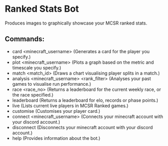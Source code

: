 # Ranked Stats Bot
Produces images to graphically showcase your MCSR ranked stats.

## Commands:
- card <minecraft_username> (Generates a card for the player you specify.)
- plot <minecraft_username> <metric> <season> (Plots a graph based on the metric and timescale you specify.)
- match <match_id> (Draws a chart visualising player splits in a match.)
- analysis <minecraft_username> <season> <selection> <rank_filter> (Analyses your past games to visualise run performance.)
- race <race_no> (Returns a leaderboard for the current weekly race, or the race specified.)
- leaderboard <metric> <season> <country> (Returns a leaderboard for elo, records or phase points.)
- live (Lists current live players in MCSR Ranked games.)
- customise <background> (Customises your player card.)
- connect <minecraft_username> (Connects your minecraft account with your discord account.)
- disconnect (Disconnects your minecraft account with your discord account.)
- help (Provides information about the bot.)
